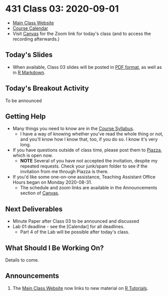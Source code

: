# 431 Class 03: 2020-09-01

- [Main Class Website](https://thomaselove.github.io/431/)
- [Course Calendar](https://thomaselove.github.io/431/calendar.html)
- Visit [Canvas](https://canvas.case.edu) for the Zoom link for today's class (and to access the recording afterwards.) 

## Today's Slides

- When available, Class 03 slides will be posted in [PDF format](https://github.com/THOMASELOVE/431-2020/blob/master/classes/class03/431_class-03-slides_2020.pdf), as well as in [R Markdown](https://github.com/THOMASELOVE/431-2020/blob/master/classes/class03/431_class-03-slides_2020.Rmd).

## Today's Breakout Activity

To be announced

## Getting Help

- Many things you need to know are in the [Course Syllabus](https://thomaselove.github.io/431-2020-syllabus/). 
    - I have a way of knowing whether you've read the whole thing or not, and you'll know how I know that, too, if you do so. I know it's very long.
- If you have questions outside of class time, please post them to [Piazza](https://piazza.com/case/fall2020/pqhs431), which is open now.
    - **NOTE** Several of you have not accepted the invitation, despite my repeated requests. Check your junk/spam folder to see if the invitation from me through Piazza is there.
- If you'd like some one-on-one assistance, Teaching Assistant Office Hours began on Monday 2020-08-31.
    - The schedule and zoom links are available in the Announcements section of [Canvas](https://canvas.case.edu).

## Next Deliverables

- Minute Paper after Class 03 to be announced and discussed
- Lab 01 deadline - see the [Calendar] for all deadlines.
    - Part 4 of the Lab will be possible after today's class.

## What Should I Be Working On?

Details to come.

## Announcements

1. The [Main Class Website](https://thomaselove.github.io/431/) now links to new material on [R Tutorials](https://github.com/THOMASELOVE/431-2020/blob/master/software/README.md).

